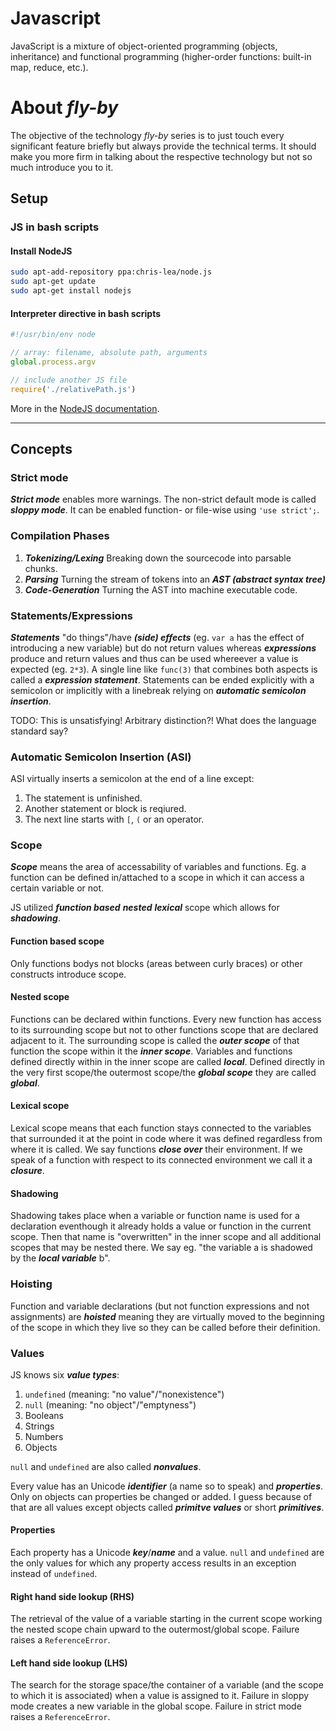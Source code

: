# Javascript

JavaScript is a mixture of object-oriented programming (objects, inheritance) and functional programming (higher-order functions: built-in  map, reduce, etc.).

# About _fly-by_
The objective of the technology _fly-by_ series is to just touch every significant feature briefly but always provide the technical terms. It should make you more firm in talking about the respective technology but not so much introduce you to it.

## Setup

### JS in bash scripts

#### Install NodeJS
```bash
sudo apt-add-repository ppa:chris-lea/node.js
sudo apt-get update
sudo apt-get install nodejs
```

#### Interpreter directive in bash scripts
```js
#!/usr/bin/env node

// array: filename, absolute path, arguments
global.process.argv

// include another JS file
require('./relativePath.js')
```

More in the [NodeJS documentation](http://nodejs.org/api/).

***

## Concepts

### Strict mode
***Strict mode*** enables more warnings. The non-strict default mode is called ***sloppy mode***. It can be enabled function- or file-wise using `'use strict';`.

### Compilation Phases
1. ***Tokenizing/Lexing***
Breaking down the sourcecode into parsable chunks.
2. ***Parsing***
Turning the stream of tokens into an ***AST (abstract syntax tree)***
3. ***Code-Generation***
Turning the AST into machine executable code.

### Statements/Expressions
***Statements*** "do things"/have ***(side) effects*** (eg. `var a` has the effect of introducing a new variable) but do not return values whereas ***expressions*** produce and return values and thus can be used whereever a value is expected (eg. `2*3`). A single line like `func(3)` that combines both aspects is called a ***expression statement***. Statements can be ended explicitly with a semicolon or implicitly with a linebreak relying on ***automatic semicolon insertion***.

TODO: This is unsatisfying! Arbitrary distinction?! What does the language standard say?

### Automatic Semicolon Insertion (ASI)
ASI virtually inserts a semicolon at the end of a line except:

1. The statement is unfinished.
2. Another statement or block is reqiured.
3. The next line starts with `[`,  `(` or an operator.

### Scope
***Scope*** means the area of accessability of variables and functions. Eg. a function can be defined in/attached to a scope in which it can access a certain variable or not.

JS utilized ***function based*** ***nested*** ***lexical*** scope which allows for ***shadowing***.

#### Function based scope
Only functions bodys not blocks (areas between curly braces) or other constructs introduce scope.

#### Nested scope
Functions can be declared within functions. Every new function has access to its surrounding scope but not to other functions scope that are declared adjacent to it. The surrounding scope is called the ***outer scope*** of that function the scope within it the ***inner scope***. Variables and functions defined directly within in the inner scope are called ***local***. Defined directly in the very first scope/the outermost scope/the ***global scope*** they are called ***global***.

#### Lexical scope
Lexical scope means that each function stays connected to the variables that surrounded it at the point in code where it was defined regardless from where it is called. We say functions ***close over*** their environment. If we speak of a function with respect to its connected environment we call it a ***closure***.

#### Shadowing
Shadowing takes place when a variable or function name is used for a declaration eventhough it already holds a value or function in the current scope. Then that name is "overwritten" in the inner scope and all additional scopes that may be nested there. We say eg. "the variable a is shadowed by the ***local variable*** b".

### Hoisting
Function and variable declarations (but not function expressions and not assignments) are ***hoisted*** meaning they are virtually moved to the beginning of the scope in which they live so they can be called before their definition.

### Values
JS knows six ***value types***:

1. `undefined` (meaning: "no value"/"nonexistence")
2. `null` (meaning: "no object"/"emptyness")
3. Booleans
4. Strings
5. Numbers
6. Objects

`null` and `undefined` are also called ***nonvalues***.
 
Every value has an Unicode ***identifier*** (a name so to speak) and ***properties***. Only on objects can properties be changed or added. I guess because of that are all values except objects called ***primitve values*** or short ***primitives***.

#### Properties
Each property has a Unicode ***key***/***name*** and a value. `null` and `undefined` are the only values for which any property access results in an exception instead of `undefined`.

#### Right hand side lookup (RHS)
The retrieval of the value of a variable starting in the current scope working the nested scope chain upward to the outermost/global scope. Failure raises a `ReferenceError`.

#### Left hand side lookup (LHS)
The search for the storage space/the container of a variable (and the scope to which it is associated) when a value is assigned to it. Failure in sloppy mode creates a new variable in the global scope. Failure in strict mode raises a `ReferenceError`.
